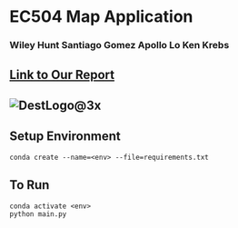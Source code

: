 # EC504 Map Application
### Wiley Hunt Santiago Gomez Apollo Lo Ken Krebs
[Link to Our Report](https://docs.google.com/document/d/1nbyvtMloAYKxHEIoC8Xq5ailhlhB-m4Sr7QJrhC_lKc/edit)
---

![DestLogo@3x](https://user-images.githubusercontent.com/56164075/115408217-b0fa8b80-a1be-11eb-8fc3-93b12b9b3388.png)
---

## Setup Environment
`conda create --name=<env> --file=requirements.txt`

## To Run
```Linux
conda activate <env>
python main.py
```
